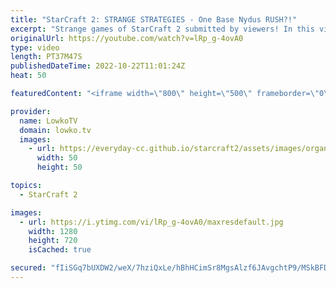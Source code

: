 ```yaml
---
title: "StarCraft 2: STRANGE STRATEGIES - One Base Nydus RUSH?!"
excerpt: "Strange games of StarCraft 2 submitted by viewers! In this video I cast three games of players in Diamond League. If you also have a great game of SC2 that you would like me to cast, you can submit it to replays@lowko.tv.  00:00 Game 1 - Protoss vs Terran - Valravn vs Weedjo 16:26 Game 2 - Protoss vs"
originalUrl: https://youtube.com/watch?v=lRp_g-4ovA0
type: video
length: PT37M47S
publishedDateTime: 2022-10-22T11:01:24Z
heat: 50

featuredContent: "<iframe width=\"800\" height=\"500\" frameborder=\"0\" src=\"https://www.youtube.com/embed/lRp_g-4ovA0\" allow=\"accelerometer; autoplay; encrypted-media; gyroscope; picture-in-picture\" allowfullscreen></iframe>"

provider:
  name: LowkoTV
  domain: lowko.tv
  images:
    - url: https://everyday-cc.github.io/starcraft2/assets/images/organizations/lowko.tv-50x50.jpg
      width: 50
      height: 50

topics:
  - StarCraft 2

images:
  - url: https://i.ytimg.com/vi/lRp_g-4ovA0/maxresdefault.jpg
    width: 1280
    height: 720
    isCached: true

secured: "fIiSGq7bUXDW2/weX/7hziQxLe/hBhHCimSr8MgsAlzf6JAvgchtP9/MSkBFDl/XFhMlvrf8laJoWrlemBG6XcuYjxtd1WlDkEpj/Hm+msjEtp79ObqRT9drfgG1ad1F56IpvHqiaFd03t85qVeXB0wbFvC+724n3Mb6sFMye/HRXqoC0s3pSjbnVCSc21NHkotXJ44Z6KhHu7cQfGiu+EucBiRbKLu2i3zX3HCZHQYvaW1EGMDdhs8C4YrqzwUkGmi0TDjvr+o5v8FhLG/2aVgF4CsNC3mNJg541H5MTfxFRIBH1Ipb7RFCQtuZ4o1YLHr6yzpcvbvhFlg0ECpA7lB/KxrSPnZk/AJi9dkrvBNPKAY0c+MtWtOY3g4SUu08Ywpy4eQWg8F7vfgnWNiHb40+399jDr2Ru38WyhYEl7Y=;qLQhS7D/mwiBmFiztdKTlQ=="
---
```



